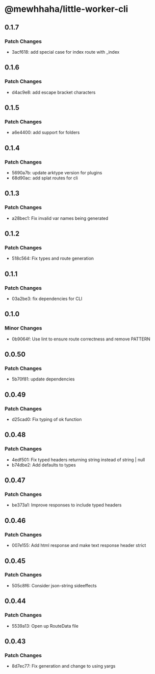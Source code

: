 # @mewhhaha/little-worker-cli

## 0.1.7

### Patch Changes

- 3acf618: add special case for index route with \_index

## 0.1.6

### Patch Changes

- d4ac9e8: add escape bracket characters

## 0.1.5

### Patch Changes

- a6e4400: add support for folders

## 0.1.4

### Patch Changes

- 5690a7b: update arktype version for plugins
- 68d90ac: add splat routes for cli

## 0.1.3

### Patch Changes

- a28bec1: Fix invalid var names being generated

## 0.1.2

### Patch Changes

- 518c564: Fix types and route generation

## 0.1.1

### Patch Changes

- 03a2be3: fix dependencies for CLI

## 0.1.0

### Minor Changes

- 0b9064f: Use lint to ensure route correctness and remove PATTERN

## 0.0.50

### Patch Changes

- 5b70f81: update dependencies

## 0.0.49

### Patch Changes

- d25cad0: Fix typing of ok function

## 0.0.48

### Patch Changes

- 4edf501: Fix typed headers returning string instead of string | null
- b74dbe2: Add defaults to types

## 0.0.47

### Patch Changes

- be373a1: Improve responses to include typed headers

## 0.0.46

### Patch Changes

- 007e155: Add html response and make text response header strict

## 0.0.45

### Patch Changes

- 505c8f6: Consider json-string sideeffects

## 0.0.44

### Patch Changes

- 5539a13: Open up RouteData file

## 0.0.43

### Patch Changes

- 8d7ec77: Fix generation and change to using yargs
